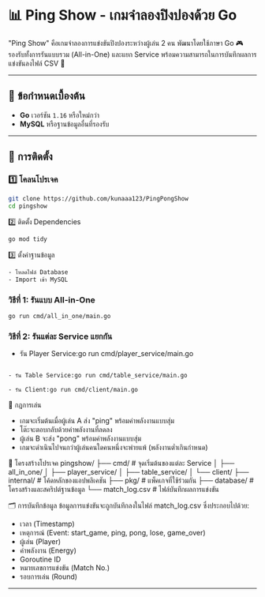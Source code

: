 # 📊 Ping Show - เกมจำลองปิงปองด้วย Go

"Ping Show" คือเกมจำลองการแข่งขันปิงปองระหว่างผู้เล่น 2 คน พัฒนาโดยใช้ภาษา Go 🎮  
รองรับทั้งการรันแบบรวม (All-in-One) และแยก Service พร้อมความสามารถในการบันทึกผลการแข่งขันลงไฟล์ CSV 📁

---

## 📝 ข้อกำหนดเบื้องต้น

- **Go** เวอร์ชัน `1.16` หรือใหม่กว่า  
- **MySQL** หรือฐานข้อมูลอื่นที่รองรับ  

---

## 🚀 การติดตั้ง

### 1️⃣ โคลนโปรเจค

```bash
git clone https://github.com/kunaaa123/PingPongShow
cd pingshow

```

2️⃣ ติดตั้ง Dependencies
```bash
go mod tidy

```

3️⃣ ตั้งค่าฐานข้อมูล
```bash
- โหลดไฟล์ Database
- Import เข้า MySQL
```


### วิธีที่ 1: รันแบบ All-in-One  
```bash
go run cmd/all_in_one/main.go

```
### วิธีที่ 2: รันแต่ละ Service แยกกัน
- รัน Player Service:go run cmd/player_service/main.go

```bash

- รัน Table Service:go run cmd/table_service/main.go

```
```bash
- รัน Client:go run cmd/client/main.go
```


📖 กฎการเล่น
- เกมจะเริ่มต้นเมื่อผู้เล่น A ส่ง "ping" พร้อมค่าพลังงานแบบสุ่ม
- โต๊ะจะตอบกลับด้วยค่าพลังงานที่ลดลง
- ผู้เล่น B จะส่ง "pong" พร้อมค่าพลังงานแบบสุ่ม
- เกมจะดำเนินไปจนกว่าผู้เล่นคนใดคนหนึ่งจะพ่ายแพ้ (พลังงานต่ำเกินกำหนด)


📁 โครงสร้างโปรเจค
pingshow/
├── cmd/              # จุดเริ่มต้นของแต่ละ Service
│   ├── all_in_one/
│   ├── player_service/
│   ├── table_service/
│   └── client/
├── internal/         # โค้ดหลักของแอปพลิเคชัน
├── pkg/              # แพ็คเกจที่ใช้ร่วมกัน
├── database/         # โครงสร้างและสคริปต์ฐานข้อมูล
└── match_log.csv     # ไฟล์บันทึกผลการแข่งขัน



🗂️ การบันทึกข้อมูล
ข้อมูลการแข่งขันจะถูกบันทึกลงในไฟล์ match_log.csv ซึ่งประกอบไปด้วย:
- เวลา (Timestamp)
- เหตุการณ์ (Event: start_game, ping, pong, lose, game_over)
- ผู้เล่น (Player)
- ค่าพลังงาน (Energy)
- Goroutine ID
- หมายเลขการแข่งขัน (Match No.)
- รอบการเล่น (Round)

---
